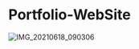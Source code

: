 # Portfolio-WebSite


![IMG_20210618_090306](https://user-images.githubusercontent.com/85422629/122502404-696c6200-cfab-11eb-9714-9b902b33bf0c.JPG)

